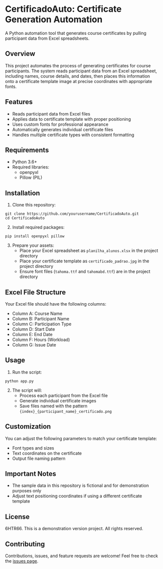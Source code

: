 # CertificadoAuto: Certificate Generation Automation

A Python automation tool that generates course certificates by pulling participant data from Excel spreadsheets.

## Overview
This project automates the process of generating certificates for course participants. The system reads participant data from an Excel spreadsheet, including names, course details, and dates, then places this information onto a certificate template image at precise coordinates with appropriate fonts.

## Features
- Reads participant data from Excel files
- Applies data to certificate template with proper positioning
- Uses custom fonts for professional appearance
- Automatically generates individual certificate files
- Handles multiple certificate types with consistent formatting

## Requirements
- Python 3.6+
- Required libraries:
  - openpyxl
  - Pillow (PIL)
  
## Installation
1. Clone this repository:
```
git clone https://github.com/yourusername/CertificadoAuto.git
cd CertificadoAuto
```

2. Install required packages:
```
pip install openpyxl pillow
```

3. Prepare your assets:
   - Place your Excel spreadsheet as `planilha_alunos.xlsx` in the project directory
   - Place your certificate template as `certificado_padrao.jpg` in the project directory
   - Ensure font files (`tahoma.ttf` and `tahomabd.ttf`) are in the project directory

## Excel File Structure
Your Excel file should have the following columns:
- Column A: Course Name
- Column B: Participant Name
- Column C: Participation Type
- Column D: Start Date
- Column E: End Date
- Column F: Hours (Workload)
- Column G: Issue Date

## Usage
1. Run the script:
```
python app.py
```

2. The script will:
   - Process each participant from the Excel file
   - Generate individual certificate images
   - Save files named with the pattern `{index}_{participant_name}_certificado.png`

## Customization
You can adjust the following parameters to match your certificate template:
- Font types and sizes
- Text coordinates on the certificate
- Output file naming pattern



## Important Notes
- The sample data in this repository is fictional and for demonstration purposes only
- Adjust text positioning coordinates if using a different certificate template

## License
6HTR66. This is a demonstration version project. All rights reserved.

## Contributing
Contributions, issues, and feature requests are welcome! Feel free to check the [issues page](https://github.com/yourusername/CertificadoAuto/issues).
